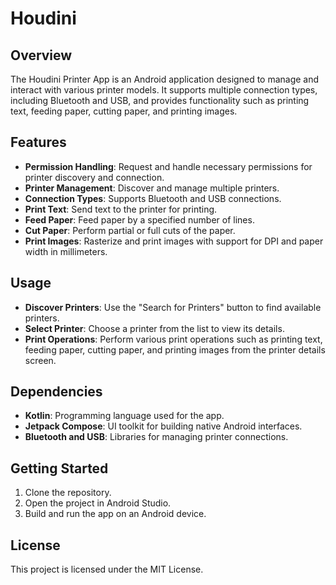 # Houdini

## Overview

The Houdini Printer App is an Android application designed to manage and interact with various printer models. It supports multiple connection types, including Bluetooth and USB, and provides functionality such as printing text, feeding paper, cutting paper, and printing images.

## Features

- **Permission Handling**: Request and handle necessary permissions for printer discovery and connection.
- **Printer Management**: Discover and manage multiple printers.
- **Connection Types**: Supports Bluetooth and USB connections.
- **Print Text**: Send text to the printer for printing.
- **Feed Paper**: Feed paper by a specified number of lines.
- **Cut Paper**: Perform partial or full cuts of the paper.
- **Print Images**: Rasterize and print images with support for DPI and paper width in millimeters.

## Usage

- **Discover Printers**: Use the "Search for Printers" button to find available printers.
- **Select Printer**: Choose a printer from the list to view its details.
- **Print Operations**: Perform various print operations such as printing text, feeding paper, cutting paper, and printing images from the printer details screen.

## Dependencies

- **Kotlin**: Programming language used for the app.
- **Jetpack Compose**: UI toolkit for building native Android interfaces.
- **Bluetooth and USB**: Libraries for managing printer connections.

## Getting Started

1. Clone the repository.
2. Open the project in Android Studio.
3. Build and run the app on an Android device.

## License

This project is licensed under the MIT License.
